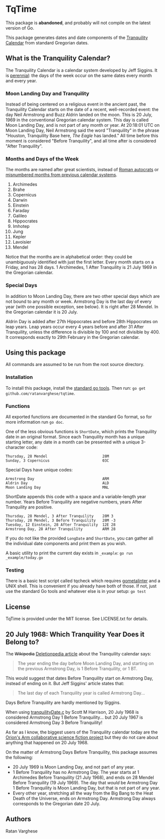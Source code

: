 # TqTime

This package is **abandoned**, and probably will not compile on the latest version of Go.

This package generates dates and date components of the [Tranquility Calendar](http://www.webcitation.org/6WtW38bAU) from standard Gregorian dates.

## What is the Tranquility Calendar?
The Tranquility Calendar is a calendar system developed by Jeff Siggins. It is [perennial](https://en.wikipedia.org/wiki/Perennial_calendar): the days of the week occur on the same dates every month and every year.

### Moon Landing Day and Tranquility
Instead of being centered on a religious event in the ancient
past, the Tranquility Calendar starts on the date of a recent, 
well-recorded event: the day Neil Armstrong and Buzz Aldrin landed
 on the moon. This is 20 July, 1969 in the conventional Gregorian
 calendar system. This day is called Moon Landing Day, and is not 
part of any month or year. At 20:18:01 UTC on Moon Landing Day, 
Neil Armstrong said the word "Tranquility" in the phrase "Houston,
 Tranquility Base here, *The Eagle* has landed." All time before
 this moment is considered "Before Tranquility", and all time
after is considered "After Tranquility". 

### Months and Days of the Week
The months are named after great scientists, instead of [Roman autocrats](https://en.wikipedia.org/wiki/August) or [misnumbered months from previous calendar systems](https://en.wikipedia.org/wiki/September).

1. Archimedes
2. Brahe
3. Copernicus
4. Darwin
5. Einstein
6. Faraday
7. Galileo
8. Hippocrates
9. Imhotep
10. Jung
11. Kepler
12. Lavoisier
13. Mendel

Notice that the months are in alphabetical order: they could be
unambiguously identified with just the first letter. Every month
starts on a Friday, and has 28 days. 1 Archimedes, 1 After
Tranquility is 21 July 1969 in the Gregorian calendar.

### Special Days
In addition to Moon Landing Day, there are two other special days 
which are not bound to any month or week. Armstrong Day is the 
last day of every year (with one possible exception, see below). 
It is right after 28 Mendel. In the Gregorian calendar it is 20 
July.

Aldrin Day is added after 27th Hippocrates and before 28th 
Hippocrates on leap years. Leap years occur every 4 years before 
and after 31 After Tranquility, unless the difference is divisible
 by 100 and not divisible by 400. It corresponds exactly to 29th 
February in the Gregorian calendar.

## Using this package
All commands are assumed to be run from the root source directory.

### Installation
To install this package, install the [standard go tools](https://golang.org/doc/install). Then run: `go get github.com/ratanvarghese/tqtime`.

### Functions
All exported functions are documented in the standard Go format,
so for more information run `go doc`.

One of the less obvious functions is `ShortDate`, which prints the
 Tranquility date in an original format. Since each Tranquility
month has a unique starting letter, any date in a month can be
presented with a unique 3-character code:

    Thursday, 28 Mendel                         28M
    Sunday, 3 Copernicus                        03C

Special Days have unique codes:

    Armstrong Day                               ARM
    Aldrin Day                                  ALD
    Moon Landing Day                            MNL

ShortDate appends this code with a space and a variable-length 
year number. Years Before Tranquility are negative numbers, years 
After Tranquility are positive.

    Thursday, 28 Mendel, 3 After Tranquility    28M 3
    Thursday, 28 Mendel, 3 Before Tranquility   28M -3
    Tuesday, 12 Einstein, 28 After Tranquility  12E 28
    Armstrong Day, 28 After Tranquility         ARM 28

If you do not like the provided `LongDate` and `ShortDate`, you 
can gather all the individual date components and print them as 
you wish.

A basic utility to print the current day exists in `_example`: 
`go run _example/today.go`

### Testing
There is a basic test script called tqcheck which requires [gometalinter](https://github.com/alecthomas/gometalinter) and a UNIX shell. This is convenient if you already have both of those. If not, just use the standard Go tools and whatever else is in your setup:
`go test`

## License
TqTime is provided under the MIT license.
See LICENSE.txt for details.

## 20 July 1968: Which Tranquility Year Does it Belong to?
The ~~Wikipedia~~ [Deletionpedia article](http://deletionpedia.org/en/Tranquility_Calendar) about the Tranquility calendar says:
> The year ending the day before Moon Landing Day, and starting on
> the previous Armstrong Day, is 1 Before Tranquility, or 1 BT.

This would suggest that dates Before Tranquility start on
Armstrong Day, instead of ending on it. But Jeff Siggins' article 
states that:
> The last day of each Tranquility year is called Armstrong Day...

Days Before Tranquility are hardly mentioned by Siggins.

When using [tranquilityDate.c](http://www.mithrandir.com/Tranquility/tranquilityDate.c) by Scott M Harrison, 20 July 1968 is considered Armstrong Day 1 Before Tranquility... but 20 July 1967 is considered Armstrong Day 3 Before Tranquility!

As far as I know, the biggest users of the Tranquility calendar today are the [Orion's Arm collaborative science fiction project](http://www.orionsarm.com) but they do not care about anything that happened on 20 July 1968.

On the matter of Armstrong Days Before Tranquility, this package 
assumes the following:
* 20 July 1969 is Moon Landing Day, and not part of any year.
* 1 Before Tranquility has no Armstrong Day. The year starts at 1 
  Archimedes Before Tranquility (21 July 1968), and ends on 28 
  Mendel Before Tranquility (19 July 1969). The day that *would* 
  be Armstrong Day 1 Before Tranquility is Moon Landing Day, but 
  that is not part of any year.
* Every other year, stretching all the way from the Big Bang to 
  the Heat Death of the Universe, ends on Armstrong Day. Armstrong
  Day always corresponds to the Gregorian date 20 July.

## Authors
Ratan Varghese
